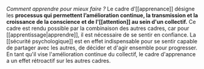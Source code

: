 *Comment apprendre pour mieux faire ?*
Le cadre d’[[apprenance]] désigne les **processus qui permettent l’amélioration continue, la transmission et la croissance de la conscience et de l'[[attention]] au sein d'un collectif.** Ce cadre est rendu possible par la combinaison des autres cadres, car pour [[apprentissage|apprendre]], il est nécessaire de se sentir en confiance. La [[sécurité psychologique]] est en effet indispensable pour se sentir capable de partager avec les autres, de décider et d'agir ensemble pour progresser. En tant qu'il vise l'amélioration continue du collectif, le cadre d'apprenance a un effet rétroactif sur les autres cadres. 


